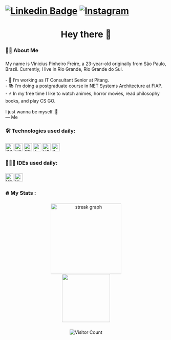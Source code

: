 # [![Linkedin Badge](https://img.shields.io/badge/-LinkedIn-0077B5?style=flat&logo=Linkedin&logoColor=white&link=https://www.linkedin.com/in/vinicius-pinheiro-freire-9344b818a/)](https://www.linkedin.com/in/vinicius-pinheiro-freire-9344b818a/) [![Instagram](https://img.shields.io/badge/-instagram-D42F8A?style=flat&logo=instagram&logoColor=white&link=https://www.instagram.com/kyo.1506)](https://www.instagram.com/kyo.1506)

<h1 align="center">Hey there 👋</h1>

###

<h3 align="left">👩‍💻  About Me</h3>

###

<p align="left">My name is Vinicius Pinheiro Freire, a 23-year-old originally from São Paulo, Brazil. Currently, I live in Rio Grande, Rio Grande do Sul.<br><br>- 🔭 I’m working as IT Consultant Senior at Pitang.<br>- 📚 I'm doing a postgraduate course in NET Systems Architecture at FIAP.<br>- ⚡ In my free time I like to watch animes, horror movies, read philosophy books, and play CS GO.<br><br>I just wanna be myself. 🧠 <br>— Me</p>

###

<h3 align="left">🛠 Technologies used daily:</h3>

###

<div align="left">
  <img src="https://img.shields.io/badge/c%23-%23239120.svg?&style=flat&logo=c-sharp&logoColor=white" height="25" alt="CSharp logo"  />
  <img src="https://img.shields.io/badge/-HTML-ff0d00?style=flat&logo=html5&logoColor=white" height="25" alt="HTML logo"  />
  <img src="https://img.shields.io/badge/-CSS-196eff?style=flat&logo=css3&logoColor=white" height="25" alt="CSS logo"  />
  <img src="https://img.shields.io/badge/-JavaScript-ffdd19?style=flat&logo=javascript&logoColor=white" height="25" alt="JavaScript logo"  />
  <img src="https://img.shields.io/badge/.NET-5C2D91?style=flat&logo=.net&logoColor=white" height="25" alt=".NET logo"  />
  <img src="https://img.shields.io/badge/-docker-1090D1?style=flat&logo=docker&logoColor=white" height="25" alt="Docker logo"  />
</div>

###

<h3 align="left">🧑🏽‍💻 IDEs used daily:</h3>

###

<div align="left">
  <img src="https://badges.aleen42.com/src/visual_studio_code.svg" height="25" alt="VSCode logo"  />
  <img src="https://badges.aleen42.com/src/visual_studio.svg" height="25" alt="Visual Studio 2022 logo" />
</div>

###

<h3 align="left">🔥   My Stats :</h3>

###

<div align="center">
  <img src="https://streak-stats.demolab.com?user=kyo1506&locale=en&mode=daily&theme=dark&hide_border=false&border_radius=5&order=3" height="220" alt="streak graph"  />
</div>

<div align="center">
  <img height="150" src="https://user-images.githubusercontent.com/74038190/212284119-fbfd994d-8c2a-4a07-a75f-84e513833c1c.gif" />
</div>

###



###

<div align="center">
  <img src="https://visitor-badge.laobi.icu/badge?page_id=kyo1506" alt="Visitor Count" />
</div>

